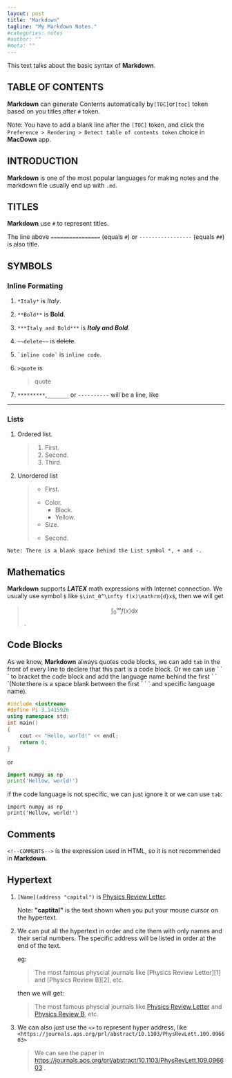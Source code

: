 ```yaml
---
layout: post
title: "Markdown"
tagline: "My Markdown Notes."
#categories: notes
#author: ""
#meta: ""
---
```

This text talks about the basic syntax of **Markdown**.

## TABLE OF CONTENTS
**Markdown** can generate Contents automatically by`[TOC]`or`[toc]` token based on you titles after `#` token.

Note: You have to add a blank line after the `[TOC]` token, and click the `Preference > Rendering > Detect table of contents token` choice in **MacDown** app.

## INTRODUCTION
**Markdown** is one of the most popular languages for making notes and the markdown file usually end up with ```.md```. 

## TITLES
**Markdown** use `#` to represent titles.

The line above `================` (equals `#`) or `-----------------` (equals `##`) is also title.


## SYMBOLS

### Inline Formating
1. `*Italy*` is *Italy*.
2. `**Bold**` is **Bold**.
3. `***Italy and Bold***` is ***Italy and Bold***.
4. `~~delete~~` is ~~delete~~.  
5. ``` `inline code` ``` is `inline code`.
6. `>quote` is
 
	>quote
7. `*********`,`_______` or `----------` will be a line, like 
**********

### Lists
1. Ordered list.

	> 1. First.
	> 2. Second.
	> 3. Third.
	
2. Unordered list
	>*	First.
	>	+ Color.
	>		- Black.
	>		- Yellow.
	>	+ Size.
	>*	Second.

`Note: There is a blank space behind the List symbol *, + and -.`

## Mathematics
**Markdown** supports ***LATEX*** math expressions with Internet connection.
We usually use symbol `$` like `$\int_0^\infty f(x)\mathrm{d}x$`, then we will get
>$$\int_0^\infty f(x)\mathrm{d}x$$
.
<!--for html MathJax latex supports, we have to use $$\letax$$. -->



## Code Blocks
As we know, **Markdown** always quotes code blocks, we can add `tab` in the front of every line to declere that this part is a code block. Or we can use \` \` \` to bracket the code block and add the language name behind the first \` \` \`(Note:there is a space blank between the first \` \` \` and specific language name).


``` cpp
#include <iostream>
#define Pi 3.1415926
using namespace std;
int main()
{
	cout << "Hello, world!" << endl;
	return 0;
}
```
or

``` python
import numpy as np
print('Hellow, world!')
```
if the code language is not specific, we can just ignore it or we can use `tab`:

	import numpy as np
	print('Hellow, world!')

## Comments
`<!--COMMENTS-->` is the expression used in HTML, so it is not recommended in **Markdown**.
<!--my comments-->

## Hypertext
1. `[Name](address "capital")` is
[Physics Review Letter](https://journals.aps.org/prl/abstract/10.1103/PhysRevLett.109.096603 "Shufeng Zhang").

	Note: **"captital"** is the text shown when you put your mouse cursor on the hypertext.

2. We can put all the hypertext in order and cite them with only names and their serial numbers. The specific address will be listed in order at the end of the text.
	
	eg:
	
	>The most famous physcial journals like [Physics Review Letter]\[1] and [Physics Review B]\[2], etc.

	>[1]:https://journals.aps.org/prl/abstract/10.1103/PhysRevLett.109.096603 "Shufeng Zhang"
	>[2]:https://journals.aps.org/prb/abstract/10.1103/PhysRevB.71.184426 "Jianwei Zhang"
	
	then we will get:
	>The most famous physcial journals like [Physics Review Letter][1] and [Physics Review B][2], etc.

[1]:https://journals.aps.org/prl/abstract/10.1103/PhysRevLett.109.096603 "Shufeng Zhang"
[2]:https://journals.aps.org/prb/abstract/10.1103/PhysRevB.71.184426 "Jianwei Zhang"

3. We can also just use the `<>` to represent hyper address, like
` <https://journals.aps.org/prl/abstract/10.1103/PhysRevLett.109.096603> `
	>We can see the paper in <https://journals.aps.org/prl/abstract/10.1103/PhysRevLett.109.096603> .
	